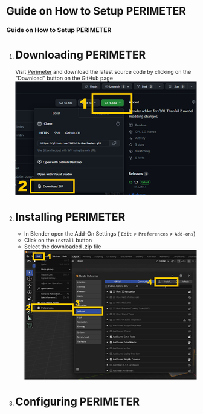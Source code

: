 # Guide on How to Setup PERIMETER

### Guide on How to Setup PERIMETER


1. # Downloading PERIMETER

    Visit [Perimeter](https://github.com/EM4Volts/Perimeter) and download the latest source code by clicking on the "Download" button on the GitHub page
    ![Step 1](assets/images/setup/step1.png)

2. # Installing PERIMETER

    - In Blender open the Add-On Settings ( `Edit` > `Preferences` > `Add-ons`)
    - Click on the `Install` button
    - Select the downloaded .zip file
    ![Step 2](assets/images/setup/step2.png)
    
3. # Configuring PERIMETER